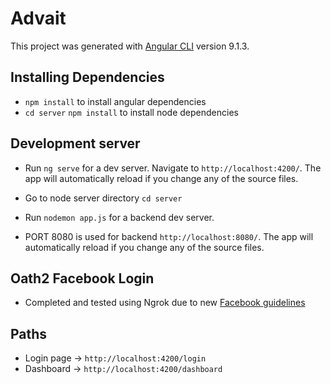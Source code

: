 # Advait

This project was generated with [Angular CLI](https://github.com/angular/angular-cli) version 9.1.3.

## Installing Dependencies 

- `npm install` to install angular dependencies 
- `cd server` `npm install` to install node dependencies 

## Development server

- Run `ng serve` for a dev server. Navigate to `http://localhost:4200/`. The app will automatically reload if you change any of the source files.

- Go to node server directory `cd server` 
- Run `nodemon app.js` for a backend dev server.
- PORT 8080 is used for backend `http://localhost:8080/`. The app will automatically reload if you change any of the source files.

## Oath2 Facebook Login
- Completed and tested using Ngrok due to new [Facebook guidelines](https://developers.facebook.com/blog/post/2018/06/08/enforce-https-facebook-login/)

## Paths
- Login page -> `http://localhost:4200/login`
- Dashboard -> `http://localhost:4200/dashboard`
